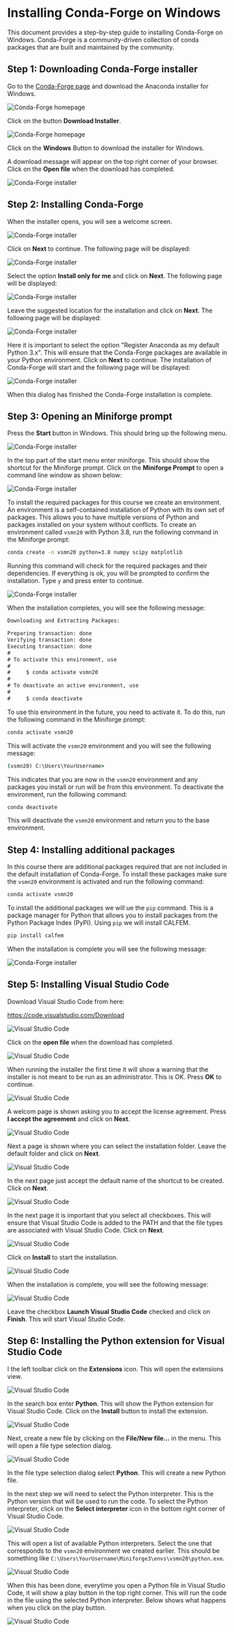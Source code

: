 # Installing Conda-Forge on Windows

This document provides a step-by-step guide to installing Conda-Forge on Windows. Conda-Forge is a community-driven collection of conda packages that are built and maintained by the community. 

## Step 1: Downloading Conda-Forge installer

Go to the [Conda-Forge page](https://conda-forge.org) and download the Anaconda installer for Windows.

![Conda-Forge homepage](images/cf-install-01.png)

Click on the button **Download Installer**.

![Conda-Forge homepage](images/cf-install-02.png)

Click on the **Windows** Button to download the installer for Windows.

A download message will appear on the top right corner of your browser. Click on the **Open file** when the download has completed.

![Conda-Forge installer](images/cf-install-03.png)

## Step 2: Installing Conda-Forge

When the installer opens, you will see a welcome screen. 

![Conda-Forge installer](images/cf-install-04.png)

Click on **Next** to continue. The following page will be displayed:

![Conda-Forge installer](images/cf-install-05.png)

Select the option **Install only for me** and click on **Next**. The following page will be displayed:

![Conda-Forge installer](images/cf-install-06.png)

Leave the suggested location for the installation and click on **Next**. The following page will be displayed:

![Conda-Forge installer](images/cf-install-07.png)

Here it is important to select the option "Register Anaconda as my default Python 3.x". This will ensure that the Conda-Forge packages are available in your Python environment. Click on **Next** to continue. The installation of Conda-Forge will start and the following page will be displayed:

![Conda-Forge installer](images/cf-install-08.png)

When this dialog has finished the Conda-Forge installation is complete.

## Step 3: Opening an Miniforge prompt

Press the **Start** button in Windows. This should bring up the following menu.

![Conda-Forge installer](images/cf-install-09.png)

In the top part of the start menu enter miniforge. This should show the shortcut for the Miniforge prompt. Click on the **Miniforge Prompt** to open a command line window as shown below:

![Conda-Forge installer](images/cf-install-10.png)

To install the required packages for this course we create an environment. An environment is a self-contained installation of Python with its own set of packages. This allows you to have multiple versions of Python and packages installed on your system without conflicts. To create an environment called `vsmn20` with Python 3.8, run the following command in the Miniforge prompt:

```cmd
conda create -n vsmn20 python=3.8 numpy scipy matplotlib
```

Running this command will check for the required packages and their dependencies. If everything is ok, you will be prompted to confirm the installation. Type `y` and press enter to continue.

![Conda-Forge installer](images/cf-install-12.png)

When the installation completes, you will see the following message:

```cmd
Downloading and Extracting Packages:

Preparing transaction: done
Verifying transaction: done
Executing transaction: done
#
# To activate this environment, use
#
#     $ conda activate vsmn20
#
# To deactivate an active environment, use
#
#     $ conda deactivate
```

To use this environment in the future, you need to activate it. To do this, run the following command in the Miniforge prompt:

```cmd
conda activate vsmn20
```

This will activate the `vsmn20` environment and you will see the following message:

```cmd
(vsmn20) C:\Users\YourUsername>
```

This indicates that you are now in the `vsmn20` environment and any packages you install or run will be from this environment.
To deactivate the environment, run the following command:

```cmd
conda deactivate
```

This will deactivate the `vsmn20` environment and return you to the base environment.

## Step 4: Installing additional packages

In this course there are additional packages required that are not included in the default installation of Conda-Forge. To install these packages make sure the `vsmn20` environment is activated and run the following command: 

```cmd
conda activate vsmn20
```

To install the additional packages we will ue the `pip` command. This is a package manager for Python that allows you to install packages from the Python Package Index (PyPI). Using `pip` we will install CALFEM.

```cmd
pip install calfem
```

When the installation is complete you will see the following message:

![Conda-Forge installer](images/cf-install-16.png)

## Step 5: Installing Visual Studio Code

Download Visual Studio Code from here:

https://code.visualstudio.com/Download

![Visual Studio Code](images/vc-install-01.png)

Click on the **open file** when the download has completed.

![Visual Studio Code](images/vc-install-02.png)

When running the installer the first time it will show a warning that the installer is not meant to be run as an administrator. This is OK. Press **OK** to continue.

![Visual Studio Code](images/vc-install-03.png)

A welcom page is shown asking you to accept the license agreement. Press **I accept the agreement** and click on **Next**.

![Visual Studio Code](images/vc-install-04.png)

Next a page is shown where you can select the installation folder. Leave the default folder and click on **Next**.

![Visual Studio Code](images/vc-install-05.png)

In the next page just accept the default name of the shortcut to be created. Click on **Next**.

![Visual Studio Code](images/vc-install-06.png)

In the next page it is important that you select all checkboxes. This will ensure that Visual Studio Code is added to the PATH and that the file types are associated with Visual Studio Code. Click on **Next**.

![Visual Studio Code](images/vc-install-07.png)

Click on **Install** to start the installation.

![Visual Studio Code](images/vc-install-08.png)

When the installation is complete, you will see the following message:

![Visual Studio Code](images/vc-install-09.png)

Leave the checkbox **Launch Visual Studio Code** checked and click on **Finish**.
This will start Visual Studio Code.

## Step 6: Installing the Python extension for Visual Studio Code

I the left toolbar click on the **Extensions** icon. This will open the extensions view.

![Visual Studio Code](images/vc-install-10.png)

In the search box enter **Python**. This will show the Python extension for Visual Studio Code.
Click on the **Install** button to install the extension.

![Visual Studio Code](images/vc-install-11.png)

Next, create a new file by clicking on the **File/New file...** in the menu. This will open a file type selection dialog.

![Visual Studio Code](images/vc-install-13.png)

In the file type selection dialog select **Python**. This will create a new Python file.

In the next step we will need to select the Python interpreter. This is the Python version that will be used to run the code. To select the Python interpreter, click on the **Select interpreter** icon in the bottom right corner of Visual Studio Code.

![Visual Studio Code](images/vc-install-14.png)

This will open a list of available Python interpreters. Select the one that corresponds to the `vsmn20` environment we created earlier. This should be something like `C:\Users\YourUsername\Miniforge3\envs\vsmn20\python.exe`.

![Visual Studio Code](images/vc-install-15.png)

When this has been done, everytime you open a Python file in Visual Studio Code, it will show a play button in the top right corner. This will run the code in the file using the selected Python interpreter. Below shows what happens when you click on the play button.

![Visual Studio Code](images/vc-install-16.png)





